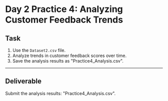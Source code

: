 # Day 2 Practice 4: Analyzing Customer Feedback Trends

## Task
1. Use the `Dataset2.csv` file.
2. Analyze trends in customer feedback scores over time.
3. Save the analysis results as "Practice4_Analysis.csv".

---

## Deliverable
Submit the analysis results: "Practice4_Analysis.csv".